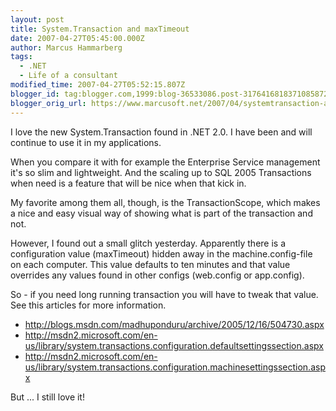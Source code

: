 ```yaml
---
layout: post
title: System.Transaction and maxTimeout
date: 2007-04-27T05:45:00.000Z
author: Marcus Hammarberg
tags:
  - .NET
  - Life of a consultant
modified_time: 2007-04-27T05:52:15.807Z
blogger_id: tag:blogger.com,1999:blog-36533086.post-3176416818371085872
blogger_orig_url: https://www.marcusoft.net/2007/04/systemtransaction-and-maxtimeout.html
---
```


I love the new System.Transaction found in .NET 2.0. I have been and will continue to use it in my applications.

When you compare it with for example the Enterprise Service management it's so slim and lightweight. And the scaling up to SQL 2005 Transactions when need is a feature that will be nice when that kick in.

My favorite among them all, though, is the TransactionScope, which makes a nice and easy visual way of showing what is part of the transaction and not.

However, I found out a small glitch yesterday. Apparently there is a configuration value (maxTimeout) hidden away in the machine.config-file on each computer. This value defaults to ten minutes and that value overrides any values found in other configs (web.config or app.config).

So - if you need long running transaction you will have to tweak that value. See this articles for more information.

- <http://blogs.msdn.com/madhuponduru/archive/2005/12/16/504730.aspx>
- <http://msdn2.microsoft.com/en-us/library/system.transactions.configuration.defaultsettingssection.aspx>
- <http://msdn2.microsoft.com/en-us/library/system.transactions.configuration.machinesettingssection.aspx>

But ... I still love it!
